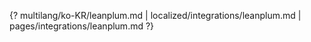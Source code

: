 {? multilang/ko-KR/leanplum.md | localized/integrations/leanplum.md | pages/integrations/leanplum.md ?}
